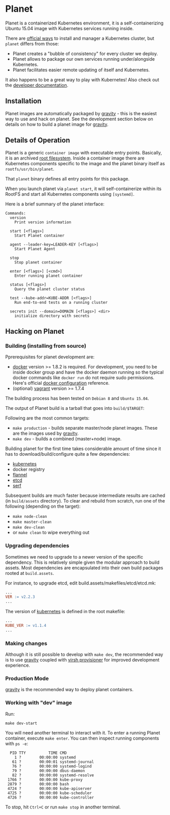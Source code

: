 # Planet

Planet is a containerized Kubernetes environment, it is a self-containerizing Ubuntu 15.04 image with
Kubernetes services running inside. 

There are [official ways] to install and manager a Kubernetes cluster, but `planet` differs from those:

* Planet creates a "bubble of consistency" for every cluster we deploy.
* Planet allows to package our own services running under/alongside Kubernetes.
* Planet facilitates easier remote updating of itself and Kubernetes.

It also happens to be a great way to play with Kubernetes!
Also check out the [developer documentation](docs/README.md).

## Installation

Planet images are automatically packaged by [gravity] - this is the easiest way to use and hack on planet.
See the development section below on details on how to build a planet image for [gravity].

## Details of Operation

Planet is a generic `container image` with executable entry points. Basically, it is an archived [root filesystem].
Inside a container image there are Kubernetes components specific to the image and the planet binary itself as `rootfs/usr/bin/planet`.

That `planet` binary defines all entry points for this package.

When you launch planet via `planet start`, it will self-containerize within its RootFS and start all Kubernetes
components using `[systemd]`.

Here is a brief summary of the planet interface:
```
Commands:
  version
    Print version information

  start [<flags>]
    Start Planet container

  agent --leader-key=LEADER-KEY [<flags>]
    Start Planet Agent

  stop
    Stop planet container

  enter [<flags>] [<cmd>]
    Enter running planet container

  status [<flags>]
    Query the planet cluster status

  test --kube-addr=KUBE-ADDR [<flags>]
    Run end-to-end tests on a running cluster

  secrets init --domain=DOMAIN [<flags>] <dir>
    initialize directory with secrets
```

## Hacking on Planet

### Building (installing from source)

Pprerequisites for planet development are:
 - [docker] version >= 1.8.2 is required. For development, you need to be
   inside docker group and have the docker daemon running so the typical docker commands like `docker run`
   do not require sudo permissions. Here's official [docker configuration] reference.
 - (optional) [vagrant] version >= 1.7.4

The building process has been tested on `Debian 8` and `Ubuntu 15.04`.

The output of Planet build is a tarball that goes into `build/$TARGET`:

Following are the most common targets:

 - `make production` - builds separate master/node planet images. These are the images used by [gravity].
 - `make dev` - builds a combined (master+node) image.

Building planet for the first time takes considerable amount of time since it has to download/build/configure
quite a few dependencies:
 - [kubernetes]
 - docker registry
 - [flannel]
 - [etcd]
 - [serf]

Subsequent builds are much faster because intermediate results are cached (in `build/assets` directory).
To clear and rebuild from scratch, run one of the following (depending on the target):
 - `make node-clean`
 - `make master-clean`
 - `make dev-clean`
 - or `make clean` to wipe everything out

### Upgrading dependencies

Sometimes we need to upgrade to a newer version of the specific dependency. This is relatively simple given
the modular approach to build assets. Most dependencies are encapsulated into their own build packages rooted
at `build.assets`.

For instance, to upgrade etcd, edit build.assets/makefiles/etcd/etcd.mk:

```Makefile
...
VER := v2.2.3
...
```

The version of [kubernetes] is defined in the root makefile:

```Makefile
...
KUBE_VER := v1.1.4
...
```

### Making changes

Although it is still possible to develop with `make dev`, the recommended way is to use [gravity] coupled with
[virsh provisioner] for improved development experience.

### Production Mode

[gravity] is the recommended way to deploy planet containers.

### Working with "dev" image

Run: 

```
make dev-start
```

You will need another terminal to interact with it. To enter a running Planet container, 
execute `make enter`. You can then inspect running components with `ps -e`:

```
  PID TTY          TIME CMD
    1 ?        00:00:00 systemd
   61 ?        00:00:01 systemd-journal
   76 ?        00:00:00 systemd-logind
   79 ?        00:00:00 dbus-daemon
   82 ?        00:00:00 systemd-resolve
 1766 ?        00:00:00 kube-proxy
 2879 ?        00:00:00 bash
 4724 ?        00:00:00 kube-apiserver
 4725 ?        00:00:00 kube-scheduler
 4726 ?        00:00:00 kube-controller
```

To stop, hit `Ctrl+C` or run `make stop` in another terminal.


[//]: # (Footnots and references)

[official ways]: <http://kubernetes.io/v1.1/docs/getting-started-guides/README.html>
[root filesystem]: <http://www.tldp.org/LDP/sag/html/root-fs.html>
[Kubernetes]: <https://github.com/kubernetes/kubernetes>
[systemd]: <http://www.freedesktop.org/wiki/Software/systemd/>
[docker]: <https://docs.docker.com/linux/step_one/>
[docker configuration]: <https://docs.docker.com/engine/articles/configuring/>
[vagrant]: <https://www.vagrantup.com/downloads.html>
[gravity]: <https://github.com/gravitational/gravity>
[flannel]: <https://github.com/coreos/flannel>
[etcd]: <https://github.com/coreos/etcd>
[serf]: <https://github.com/hashicorp/serf>
[virsh provisioner]: <https://github.com/gravitational/gravity/tree/master/assets/virsh-centos>
